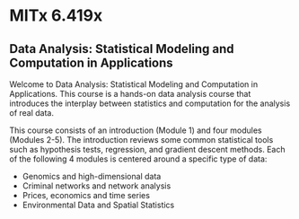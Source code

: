 # MITx 6.419x 
## Data Analysis: Statistical Modeling and Computation in Applications

Welcome to Data Analysis: Statistical Modeling and Computation in Applications.
This course is a hands-on data analysis course that introduces the interplay between statistics and computation for the analysis of real data.

This course consists of an introduction (Module 1) and four modules (Modules 2-5). The introduction reviews some common statistical tools such as hypothesis tests, regression, and gradient descent methods. Each of the following 4 modules is centered around a specific type of data:

- Genomics and high-dimensional data
- Criminal networks and network analysis
- Prices, economics and time series
- Environmental Data and Spatial Statistics
